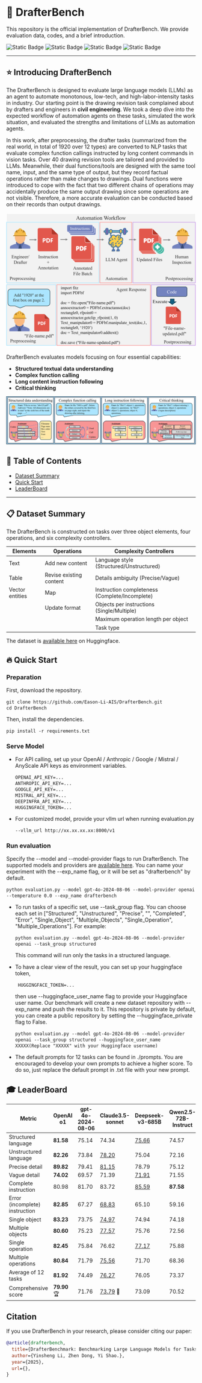 # :wrench: DrafterBench
This repository is the official implementation of DrafterBench. We provide evaluation data, codes, and a brief introduction.

![Static Badge](https://img.shields.io/badge/Code_License-MIT_License-blue) ![Static Badge](https://img.shields.io/badge/Linux_%2F_OSX-passing-green) ![Static Badge](https://img.shields.io/badge/Window-failing-red) ![Static Badge](https://img.shields.io/badge/python-3.10%2B-purple)


---

## :star: Introducing DrafterBench

The DrafterBench is designed to evaluate large language models (LLMs) as an agent to automate monotonous, low-tech, and high-labor-intensity tasks in industry. Our starting point is the drawing revision task complained about by drafters and engineers in **civil engineering**. We took a deep dive into the expected workflow of automation agents on these tasks, simulated the work situation, and evaluated the strengths and limitations of LLMs as automation agents.

In this work, after preprocessing, the drafter tasks (summarized from the real world, in total of 1920 over 12 types) are converted to NLP tasks that evaluate complex function callings instructed by long content commands in vision tasks. Over 40 drawing revision tools are tailored and provided to LLMs. Meanwhile, their dual functions/tools are designed with the same tool name, input, and the same type of output, but they record factual operations rather than make changes to drawings. Dual functions were introduced to cope with the fact that two different chains of operations may accidentally produce the same output drawing since some operations are not visible. Therefore, a more accurate evaluation can be conducted based on their records than output drawings.

![Automation Workflow](/figures/Workflow.png "Automation Workflow")

DrafterBench evaluates models focusing on four essential capabilities:
- **Structured textual data understanding**
- **Complex function calling**
- **Long content instruction following**
- **Critical thinking**

![Capabilities Illustration](/figures/Capabilities.png "Capabilities Illustration")

## :ski: Table of Contents

- [Dataset Summary](#dataset-summary)
- [Quick Start](#quick-start)
- [LeaderBoard](#leaderboard)

---

## :clipboard: <span id="dataset-summary">Dataset Summary</span>

The DrafterBench is constructed on tasks over three object elements, four operations, and six complexity controllers.

| Elements       | Operations | Complexity Controllers |
|--------------|--------------|--------------|
| Text         | Add new content                  |Language style (Structured/Unstructured)                  |
| Table         | Revise existing content                  |Details ambiguity (Precise/Vague)                  |
| Vector entities         | Map                  |Instruction completeness (Complete/Incomplete)                  |
|          | Update format                  |Objects per instructions (Single/Multiple)                  |
|          |                   |Maximum operation length per object                  |
|          |                   |Task type                    |

The dataset is [available here](https://huggingface.co/datasets/Eason666/DrafterBenchmark) on Huggingface.

## :fire: <span id="quick-start">Quick Start</span>

### Preparation
First, download the repository.

```shell
git clone https://github.com/Eason-Li-AIS/DrafterBench.git
cd DrafterBench
```

Then, install the dependencies.

```shell
pip install -r requirements.txt
```

### Serve Model
- For API calling, set up your OpenAI / Anthropic / Google / Mistral / AnyScale API keys as environment variables.

    ```shell
    OPENAI_API_KEY=...
    ANTHROPIC_API_KEY=...
    GOOGLE_API_KEY=...
    MISTRAL_API_KEY=...
    DEEPINFRA_API_KEY=...
    HUGGINGFACE_TOKEN=...
    ```
- For customized model, provide your vllm url when running evaluation.py

    ```shell
    --vllm_url http://xx.xx.xx.xx:8000/v1
    ```

### Run evaluation
Specify the --model and --model-provider flags to run DrafterBench. The supported models and providers are [available here](https://docs.litellm.ai/docs/providers). You can name your experiment with the --exp_name flag, or it will be set as "drafterbench" by default.
```shell
python evaluation.py --model gpt-4o-2024-08-06 --model-provider openai --temperature 0.0 --exp_name drafterbench
```

- To run tasks of a specific set, use --task_group flag. You can choose each set in ["Structured", "Unstructured", "Precise", "", "Completed", "Error", "Single_Object", "Multiple_Objects", "Single_Operation", "Multiple_Operations"]. For example:

  ```shell
  python evaluation.py --model gpt-4o-2024-08-06 --model-provider openai --task_group structured
  ```
  This command will run only the tasks in a structured language.

- To have a clear view of the result, you can set up your huggingface token, 
  ```shell
   HUGGINGFACE_TOKEN=...
  ```
  then use --huggingface_user_name flag to provide your Huggingface user name. Our benchmark will create a new dataset repository with --exp_name and push the results to it. This repository is private by default, you can create a public repository by setting the --huggingface_private flag to False.
  ```shell
  python evaluation.py --model gpt-4o-2024-08-06 --model-provider openai --task_group structured --huggingface_user_name XXXXX(Replace "XXXXX" with your Huggingface username)
  ```
- The default prompts for 12 tasks can be found in ./prompts. You are encouraged to develop your own prompts to achieve a higher score. To do so, just replace the default prompt in .txt file with your new prompt.

## :mortar_board: <span id="leaderboard">LeaderBoard</span>

| Metric  |  OpenAI o1 | gpt-4o-2024-08-06 | Claude3.5-sonnet | Deepseek-v3-685B | Qwen2.5-72B-Instruct | Llama3-70B-Instruct |
|---------|-----------|------------|------------------|-------------|----------|-----------------|
| Structured language    | **81.58**     | 75.14      | 74.34            | <ins>75.66</ins>       | 74.57    | 68.96           |
| Unstructured language  | **82.26**     | 73.84      | <ins>78.20</ins>            | 75.04       | 72.16    | 67.92           |
| Precise detail      | **89.82**     | 79.41      | <ins>81.15</ins>            | 78.79       | 75.12    | 71.36           |
| Vague detail      | **74.02**     | 69.57      | 71.39            | <ins>71.91</ins>       | 71.55    | 65.37           |
| Complete instruction     | 80.98     | 81.70      | 83.72            | <ins>85.59</ins>       | **87.58**    | 83.10           |
| Error (incomplete) instruction     | **82.85**     | 67.27      | <ins>68.83</ins>            | 65.10       | 59.16    | 53.78           |
| Single object  | **83.23**     | 73.75      | <ins>74.97</ins>            | 74.94       | 74.18    | 67.22           |
| Multiple objects | **80.60**     | 75.23      | <ins>77.57</ins>            | 75.76       | 72.56    | 69.66           |
| Single operation  | **82.45**     | 75.84      | 76.62            | <ins>77.17</ins>       | 75.88    | 71.02           |
| Multiple operations | **80.84**     | 71.79      | <ins>75.56</ins>            | 71.70       | 68.36    | 63.27           |
| Average of 12 tasks      | **81.92**     | 74.49      | <ins>76.27</ins>            | 76.05       | 73.37    | 68.44           |
|  Comprehensive score       |  **79.90** :trophy:    | 71.76      | <ins>73.79</ins> :gem:           | 73.09       | 70.52    | 64.95           |

## Citation

If you use DrafterBench in your research, please consider citing our paper:

```bibtex
@article{drafterbench,
  title={DrafterBenchmark: Benchmarking Large Language Models for Tasks Automation in Civil Engineering},
  author={Yinsheng Li, Zhen Dong, Yi Shao.},
  year={2025},
  url={},
}
